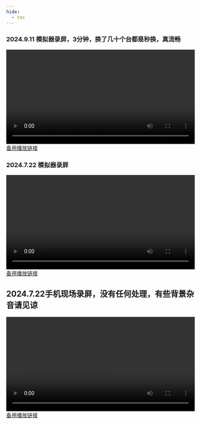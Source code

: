 ```yaml
---
hide:
  - toc
---
```


<!-- 设置 Referrer-Policy -->
<meta name="referrer" content="no-referrer">

### 2024.9.11 模拟器录屏，3分钟，换了几十个台都是秒换，真流畅

<video src="https://vd4.bdstatic.com/mda-qid614uzcjiqmsna/720p/h264/1726287355172988632/mda-qid614uzcjiqmsna.mp4?v_from_s=bdapp-resbox-hnb" width="100%" height="auto" controls>
  您的浏览器不支持 HTML5 视频播放。
</video>

<a href="https://img-cloud.zbds.top/zbds/20240911_pc.mp4" target="_blank">
    备用播放链接
</a>


### 2024.7.22 模拟器录屏


<video src="https://vd4.bdstatic.com/mda-qgm7v9zz45i2d26h/sc/cae_h264/1721646248827674845/mda-qgm7v9zz45i2d26h.mp4?v_from_s=bdapp-landingpage-hnb" width="100%" height="auto" controls>
  您的浏览器不支持 HTML5 视频播放。
</video>


<a href="https://img-cloud.zbds.top/zbds/20240722_pc.mp4" target="_blank">
    备用播放链接
</a>


## 2024.7.22手机现场录屏，没有任何处理，有些背景杂音请见谅

<video src="https://img-cloud.zbds.top/zbds/20240722_tv.mp4" width="100%" height="auto" controls>
  您的浏览器不支持 HTML5 视频播放。
</video>


<a href="https://img-cloud.zbds.top/zbds/20240722_tv.mp4" target="_blank">
    备用播放链接
</a>